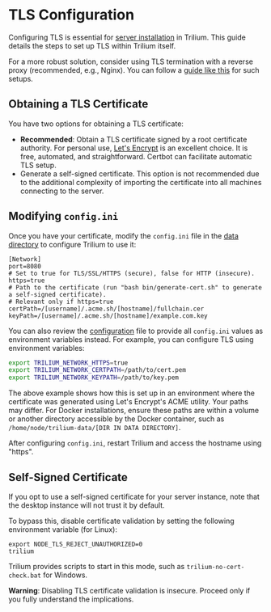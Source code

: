 # TLS Configuration
Configuring TLS is essential for [server installation](../Server%20Installation.md) in Trilium. This guide details the steps to set up TLS within Trilium itself.

For a more robust solution, consider using TLS termination with a reverse proxy (recommended, e.g., Nginx). You can follow a [guide like this](https://www.digitalocean.com/community/tutorials/how-to-secure-nginx-with-let-s-encrypt-on-ubuntu-20-04) for such setups.

## Obtaining a TLS Certificate

You have two options for obtaining a TLS certificate:

*   **Recommended**: Obtain a TLS certificate signed by a root certificate authority. For personal use, [Let's Encrypt](https://letsencrypt.org) is an excellent choice. It is free, automated, and straightforward. Certbot can facilitate automatic TLS setup.
*   Generate a self-signed certificate. This option is not recommended due to the additional complexity of importing the certificate into all machines connecting to the server.

## Modifying `config.ini`

Once you have your certificate, modify the `config.ini` file in the [data directory](../Data%20directory.md) to configure Trilium to use it:

```
[Network]
port=8080
# Set to true for TLS/SSL/HTTPS (secure), false for HTTP (insecure).
https=true
# Path to the certificate (run "bash bin/generate-cert.sh" to generate a self-signed certificate).
# Relevant only if https=true
certPath=/[username]/.acme.sh/[hostname]/fullchain.cer
keyPath=/[username]/.acme.sh/[hostname]/example.com.key
```

You can also review the [configuration](../../Advanced%20Usage/Configuration%20\(config.ini%20or%20e.md) file to provide all `config.ini` values as environment variables instead. For example, you can configure TLS using environment variables:

```bash
export TRILIUM_NETWORK_HTTPS=true
export TRILIUM_NETWORK_CERTPATH=/path/to/cert.pem
export TRILIUM_NETWORK_KEYPATH=/path/to/key.pem
```

The above example shows how this is set up in an environment where the certificate was generated using Let's Encrypt's ACME utility. Your paths may differ. For Docker installations, ensure these paths are within a volume or another directory accessible by the Docker container, such as `/home/node/trilium-data/[DIR IN DATA DIRECTORY]`.

After configuring `config.ini`, restart Trilium and access the hostname using "https".

## Self-Signed Certificate

If you opt to use a self-signed certificate for your server instance, note that the desktop instance will not trust it by default.

To bypass this, disable certificate validation by setting the following environment variable (for Linux):

```
export NODE_TLS_REJECT_UNAUTHORIZED=0
trilium
```

Trilium provides scripts to start in this mode, such as `trilium-no-cert-check.bat` for Windows.

**Warning**: Disabling TLS certificate validation is insecure. Proceed only if you fully understand the implications.